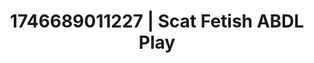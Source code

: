 ---
categories:
- Vocal tease
- AI-generated
- Subtle kink
- Candlelit scenes
- Barefoot beauty
- ASMR
- Mid-century kink
- Cosplay
image: /assets/images/1746689011227.jpg
layout: post
seo:
  description: Featured content with sensual Scat Fetish, ABDL Play. HD images available.
  keywords: Scat Fetish, ABDL Play
  og_image: /assets/images/1746689011227.jpg
  schema_type: VisualArtwork
tags:
- ABDL Play
- Scat Fetish
- '#1746689011227'
title: 1746689011227 | Scat Fetish ABDL Play
---